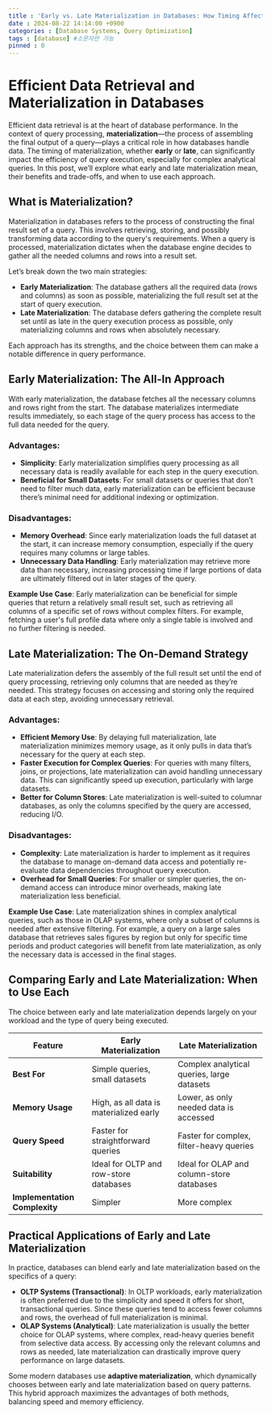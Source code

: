```yaml
---
title : 'Early vs. Late Materialization in Databases: How Timing Affects Query Performance'
date : 2024-08-22 14:14:00 +0900
categories : [Database Systems, Query Optimization]
tags : [database] #소문자만 가능
pinned : 0
---
```

# Efficient Data Retrieval and Materialization in Databases

Efficient data retrieval is at the heart of database performance. In the context of query processing, **materialization**—the process of assembling the final output of a query—plays a critical role in how databases handle data. The timing of materialization, whether **early** or **late**, can significantly impact the efficiency of query execution, especially for complex analytical queries. In this post, we’ll explore what early and late materialization mean, their benefits and trade-offs, and when to use each approach.

## What is Materialization?

Materialization in databases refers to the process of constructing the final result set of a query. This involves retrieving, storing, and possibly transforming data according to the query's requirements. When a query is processed, materialization dictates when the database engine decides to gather all the needed columns and rows into a result set.

Let’s break down the two main strategies:

- **Early Materialization**: The database gathers all the required data (rows and columns) as soon as possible, materializing the full result set at the start of query execution.
- **Late Materialization**: The database defers gathering the complete result set until as late in the query execution process as possible, only materializing columns and rows when absolutely necessary.

Each approach has its strengths, and the choice between them can make a notable difference in query performance.

## Early Materialization: The All-In Approach

With early materialization, the database fetches all the necessary columns and rows right from the start. The database materializes intermediate results immediately, so each stage of the query process has access to the full data needed for the query.

### Advantages:

- **Simplicity**: Early materialization simplifies query processing as all necessary data is readily available for each step in the query execution.
- **Beneficial for Small Datasets**: For small datasets or queries that don’t need to filter much data, early materialization can be efficient because there’s minimal need for additional indexing or optimization.

### Disadvantages:

- **Memory Overhead**: Since early materialization loads the full dataset at the start, it can increase memory consumption, especially if the query requires many columns or large tables.
- **Unnecessary Data Handling**: Early materialization may retrieve more data than necessary, increasing processing time if large portions of data are ultimately filtered out in later stages of the query.

**Example Use Case**: Early materialization can be beneficial for simple queries that return a relatively small result set, such as retrieving all columns of a specific set of rows without complex filters. For example, fetching a user's full profile data where only a single table is involved and no further filtering is needed.

## Late Materialization: The On-Demand Strategy

Late materialization defers the assembly of the full result set until the end of query processing, retrieving only columns that are needed as they’re needed. This strategy focuses on accessing and storing only the required data at each step, avoiding unnecessary retrieval.

### Advantages:

- **Efficient Memory Use**: By delaying full materialization, late materialization minimizes memory usage, as it only pulls in data that’s necessary for the query at each step.
- **Faster Execution for Complex Queries**: For queries with many filters, joins, or projections, late materialization can avoid handling unnecessary data. This can significantly speed up execution, particularly with large datasets.
- **Better for Column Stores**: Late materialization is well-suited to columnar databases, as only the columns specified by the query are accessed, reducing I/O.

### Disadvantages:

- **Complexity**: Late materialization is harder to implement as it requires the database to manage on-demand data access and potentially re-evaluate data dependencies throughout query execution.
- **Overhead for Small Queries**: For smaller or simpler queries, the on-demand access can introduce minor overheads, making late materialization less beneficial.

**Example Use Case**: Late materialization shines in complex analytical queries, such as those in OLAP systems, where only a subset of columns is needed after extensive filtering. For example, a query on a large sales database that retrieves sales figures by region but only for specific time periods and product categories will benefit from late materialization, as only the necessary data is accessed in the final stages.

## Comparing Early and Late Materialization: When to Use Each

The choice between early and late materialization depends largely on your workload and the type of query being executed.

| **Feature**               | **Early Materialization**          | **Late Materialization**                        |
|---------------------------|------------------------------------|------------------------------------------------|
| **Best For**              | Simple queries, small datasets    | Complex analytical queries, large datasets      |
| **Memory Usage**          | High, as all data is materialized early | Lower, as only needed data is accessed         |
| **Query Speed**           | Faster for straightforward queries | Faster for complex, filter-heavy queries        |
| **Suitability**           | Ideal for OLTP and row-store databases | Ideal for OLAP and column-store databases   |
| **Implementation Complexity** | Simpler                       | More complex                                   |

## Practical Applications of Early and Late Materialization

In practice, databases can blend early and late materialization based on the specifics of a query:

- **OLTP Systems (Transactional)**: In OLTP workloads, early materialization is often preferred due to the simplicity and speed it offers for short, transactional queries. Since these queries tend to access fewer columns and rows, the overhead of full materialization is minimal.
- **OLAP Systems (Analytical)**: Late materialization is usually the better choice for OLAP systems, where complex, read-heavy queries benefit from selective data access. By accessing only the relevant columns and rows as needed, late materialization can drastically improve query performance on large datasets.

Some modern databases use **adaptive materialization**, which dynamically chooses between early and late materialization based on query patterns. This hybrid approach maximizes the advantages of both methods, balancing speed and memory efficiency.
